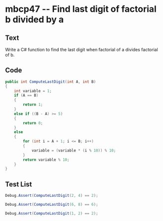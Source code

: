 # mbcp47 -- Find last digit of factorial b divided by a

## Text

Write a C# function to find the last digit when factorial of a divides factorial of b.

## Code

```csharp
public int ComputeLastDigit(int A, int B) 
{
    int variable = 1;
    if (A == B) 
    {
        return 1;
    }
    else if ((B - A) >= 5)  
    {
        return 0;
    }
    else 
    {
        for (int i = A + 1; i <= B; i++) 
        {
            variable = (variable * (i % 10)) % 10;
        }
        return variable % 10;
    }
}
```

## Test List

```csharp
Debug.Assert(ComputeLastDigit(2, 4) == 2);
```

```csharp
Debug.Assert(ComputeLastDigit(6, 8) == 6);
```

```csharp
Debug.Assert(ComputeLastDigit(1, 2) == 2);
```
